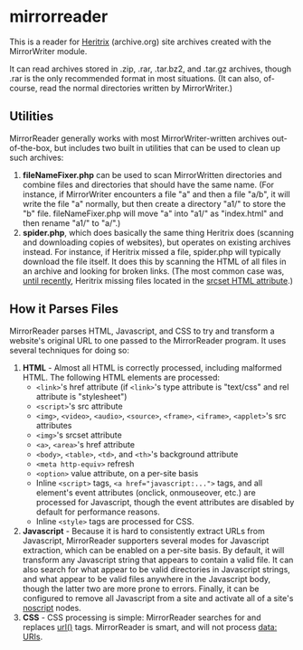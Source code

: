 # mirrorreader
This is a reader for [Heritrix](https://github.com/internetarchive/heritrix3) (archive.org) site archives created with the MirrorWriter module.

It can read archives stored in .zip, .rar, .tar.bz2, and .tar.gz archives, though .rar is the only recommended format in most situations. (It can also, of-course, read the normal directories written by MirrorWriter.)

## Utilities
MirrorReader generally works with most MirrorWriter-written archives out-of-the-box, but includes two built in utilities that can be used to clean up such archives:
1. **fileNameFixer.php** can be used to scan MirrorWritten directories and combine files and directories that should have the same name. (For instance, if MirrorWriter encounters a file "a" and then a file "a/b", it will write the file "a" normally, but then create a directory "a1/" to store the "b" file. fileNameFixer.php will move "a" into "a1/" as "index.html" and then rename "a1/" to "a/".)
2. **spider.php**, which does basically the same thing Heritrix does (scanning and downloading copies of websites), but operates on existing archives instead. For instance, if Heritrix missed a file, spider.php will typically download the file itself. It does this by scanning the HTML of all files in an archive and looking for broken links. (The most common case was, [until recently](https://github.com/internetarchive/heritrix3/issues/177), Heritrix missing files located in the [srcset HTML attribute](https://www.w3schools.com/tags/att_source_srcset.asp).)

## How it Parses Files
MirrorReader parses HTML, Javascript, and CSS to try and transform a website's original URL to one passed to the MirrorReader program. It uses several techniques for doing so:

1. **HTML** - Almost all HTML is correctly processed, including malformed HTML. The following HTML elements are processed:
    * `<link>`'s href attribute (if `<link>`'s type attribute is "text/css" and rel attribute is "stylesheet")
    * `<script>`'s src attribute
    * `<img>`, `<video>`, `<audio>`, `<source>`, `<frame>`, `<iframe>`, `<applet>`'s src attributes
    * `<img>`'s srcset attribute
    * `<a>`, `<area>`'s href attribute
    * `<body>`, `<table>`, `<td>`, and `<th>`'s background attribute
    * `<meta http-equiv>` refresh
    * `<option>` value attribute, on a per-site basis
    * Inline `<script>` tags, `<a href="javascript:...">` tags, and all element's event attributes (onclick, onmouseover, etc.) are processed for Javascript, though the event attributes are disabled by default for performance reasons.
    * Inline `<style>` tags are processed for CSS.
2. **Javascript** - Because it is hard to consistently extract URLs from Javascript, MirrorReader supporters several modes for Javascript extraction, which can be enabled on a per-site basis. By default, it will transform any Javascript string that appears to contain a valid file. It can also search for what appear to be valid directories in Javascript strings, and what appear to be valid files anywhere in the Javascript body, though the latter two are more prone to errors. Finally, it can be configured to remove all Javascript from a site and activate all of a site's [noscript](https://developer.mozilla.org/en-US/docs/Web/HTML/Element/noscript) nodes.
3. **CSS** - CSS processing is simple: MirrorReader searches for and replaces [url()](https://developer.mozilla.org/en-US/docs/Web/CSS/url) tags. MirrorReader is smart, and will not process [data: URIs](https://developer.mozilla.org/en-US/docs/Web/HTTP/Basics_of_HTTP/Data_URIs).

